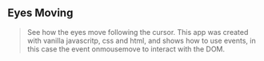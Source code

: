 ## Eyes Moving

> See how the eyes move following the cursor. 
> This app was created with vanilla javascritp, css and html, and shows how to use events, in this case the event onmousemove to interact with the DOM.